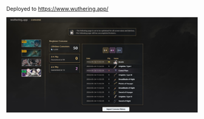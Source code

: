 Deployed to https://www.wuthering.app/

![gacha](https://raw.githubusercontent.com/alpharmi/wuthering.app/main/preview.png)
